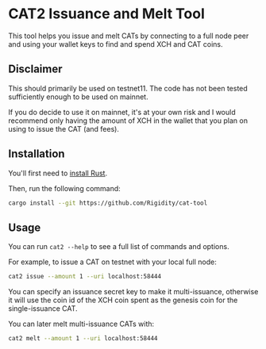# CAT2 Issuance and Melt Tool

This tool helps you issue and melt CATs by connecting to a full node peer and using your wallet keys to find and spend XCH and CAT coins.

## Disclaimer

This should primarily be used on testnet11. The code has not been tested sufficiently enough to be used on mainnet.

If you do decide to use it on mainnet, it's at your own risk and I would recommend only having the amount of XCH in the wallet that you plan on using to issue the CAT (and fees).

## Installation

You'll first need to [install Rust](https://rustup.rs).

Then, run the following command:

```bash
cargo install --git https://github.com/Rigidity/cat-tool
```

## Usage

You can run `cat2 --help` to see a full list of commands and options.

For example, to issue a CAT on testnet with your local full node:

```bash
cat2 issue --amount 1 --uri localhost:58444
```

You can specify an issuance secret key to make it multi-issuance, otherwise it will use the coin id of the XCH coin spent as the genesis coin for the single-issuance CAT.

You can later melt multi-issuance CATs with:

```bash
cat2 melt --amount 1 --uri localhost:58444
```
